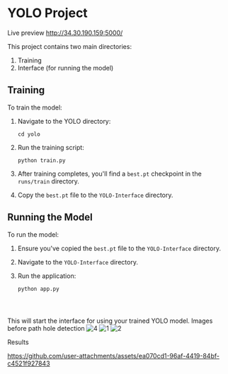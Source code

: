 # YOLO Project
Live preview http://34.30.190.159:5000/

This project contains two main directories:
1. Training
2. Interface (for running the model)

## Training

To train the model:

1. Navigate to the YOLO directory:
   ```
   cd yolo
   ```

2. Run the training script:
   ```
   python train.py
   ```

3. After training completes, you'll find a `best.pt` checkpoint in the `runs/train` directory.

4. Copy the `best.pt` file to the `YOLO-Interface` directory.

## Running the Model

To run the model:

1. Ensure you've copied the `best.pt` file to the `YOLO-Interface` directory.

2. Navigate to the `YOLO-Interface` directory.

3. Run the application:
   ```
   python app.py




   ```

This will start the interface for using your trained YOLO model.
Images before path hole detection
![4](https://github.com/user-attachments/assets/5a32412a-38e4-4c86-8e65-58d58f2d2a48)
![1](https://github.com/user-attachments/assets/5b0264cd-ff02-4f52-910b-944bdec622d1)
![2](https://github.com/user-attachments/assets/a77a9a38-3577-433b-8d94-5d8a3c581a4f)


Results



https://github.com/user-attachments/assets/ea070cd1-96af-4419-84bf-c4521f927843




